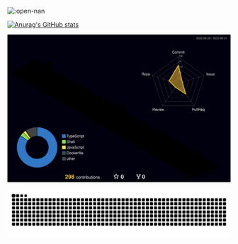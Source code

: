 ![:open-nan](https://count.getloli.com/get/@:open-nan)

[![Anurag's GitHub stats](https://github-readme-stats.vercel.app/api?username=anuraghazra)](https://github.com/anuraghazra/github-readme-stats)

![](./profile-3d-contrib/profile-night-rainbow.svg)

<picture>
  <source media="(prefers-color-scheme: dark)" srcset="https://raw.githubusercontent.com/open-nan/open-nan/output/github-contribution-grid-snake-dark.svg" />
  <source media="(prefers-color-scheme: light)" srcset="https://raw.githubusercontent.com/open-nan/open-nan/output/github-contribution-grid-snake.svg" />
  <img alt="github-snake" src="https://raw.githubusercontent.com/open-nan/open-nan/output/github-contribution-grid-snake.svg" />
</picture>

